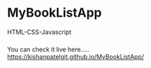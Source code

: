 # MyBookListApp
HTML-CSS-Javascript

###
You can check it live here.....
https://kishanpatelgit.github.io/MyBookListApp/
